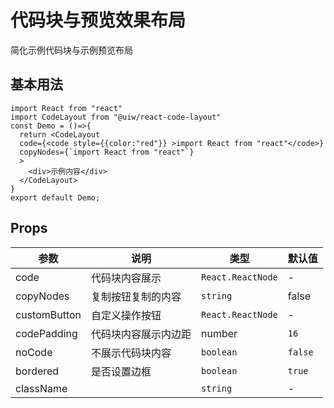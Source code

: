 代码块与预览效果布局
============

简化示例代码块与示例预览布局

## 基本用法

```tsx
import React from "react"
import CodeLayout from "@uiw/react-code-layout"
const Demo = ()=>{
  return <CodeLayout
  code={<code style={{color:"red"}} >import React from "react"</code>}
  copyNodes={`import React from "react"`}
  >
    <div>示例内容</div>
  </CodeLayout>
}
export default Demo;
```

## Props

| 参数      | 说明    | 类型      |  默认值   |
|--------- |-------- |---------- |-------- |
| code | 代码块内容展示 | `React.ReactNode` | - |
| copyNodes | 复制按钮复制的内容  | `string` | false |
| customButton | 自定义操作按钮 | `React.ReactNode` | - |
| codePadding |代码块内容展示内边距 | number | `16` |
| noCode | 不展示代码块内容 |  `boolean`  | `false` |
| bordered | 是否设置边框 | `boolean` | `true` |
| className |  | `string` | - |

